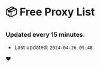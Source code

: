 # :package: Free Proxy List
### Updated every 15 minutes.

- Last updated: `2024-04-26 09:48`

:heart:
